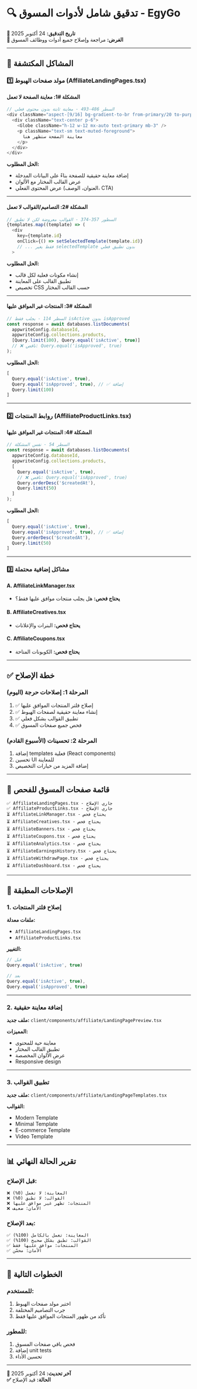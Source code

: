 # 🔍 تدقيق شامل لأدوات المسوق - EgyGo

**📅 تاريخ التدقيق:** 24 أكتوبر 2025  
**🎯 الغرض:** مراجعة وإصلاح جميع أدوات ووظائف المسوق

---

## 🚨 **المشاكل المكتشفة**

### **1️⃣ مولد صفحات الهبوط (AffiliateLandingPages.tsx)**

#### **المشكلة #1: معاينة الصفحة لا تعمل**
```typescript
// السطر 486-493 - معاينة ثابتة بدون محتوى فعلي
<div className="aspect-[9/16] bg-gradient-to-br from-primary/20 to-purple-500/20 rounded-lg flex items-center justify-center">
  <div className="text-center p-6">
    <Globe className="h-12 w-12 mx-auto text-primary mb-3" />
    <p className="text-sm text-muted-foreground">
      معاينة الصفحة ستظهر هنا
    </p>
  </div>
</div>
```

**الحل المطلوب:**
- إضافة معاينة حقيقية للصفحة بناءً على البيانات المدخلة
- عرض القالب المختار مع الألوان
- عرض المحتوى الفعلي (العنوان، الوصف، CTA)

---

#### **المشكلة #2: التصاميم/القوالب لا تعمل**
```typescript
// السطور 357-374 - القوالب معروضة لكن لا تطبق
{templates.map((template) => (
  <div
    key={template.id}
    onClick={() => setSelectedTemplate(template.id)}
    // ... فقط يغير selectedTemplate بدون تطبيق فعلي
  >
```

**الحل المطلوب:**
- إنشاء مكونات فعلية لكل قالب
- تطبيق القالب على المعاينة
- تخصيص CSS حسب القالب المختار

---

#### **المشكلة #3: المنتجات غير الموافق عليها**
```typescript
// السطر 114 - يجلب فقط isActive بدون isApproved
const response = await databases.listDocuments(
  appwriteConfig.databaseId,
  appwriteConfig.collections.products,
  [Query.limit(100), Query.equal('isActive', true)]
  // ❌ ناقص: Query.equal('isApproved', true)
);
```

**الحل المطلوب:**
```typescript
[
  Query.equal('isActive', true),
  Query.equal('isApproved', true), // ✅ إضافة
  Query.limit(100)
]
```

---

### **2️⃣ روابط المنتجات (AffiliateProductLinks.tsx)**

#### **المشكلة #4: المنتجات غير الموافق عليها**
```typescript
// السطر 54 - نفس المشكلة
const response = await databases.listDocuments(
  appwriteConfig.databaseId,
  appwriteConfig.collections.products,
  [
    Query.equal('isActive', true),
    // ❌ ناقص: Query.equal('isApproved', true)
    Query.orderDesc('$createdAt'),
    Query.limit(50)
  ]
);
```

**الحل المطلوب:**
```typescript
[
  Query.equal('isActive', true),
  Query.equal('isApproved', true), // ✅ إضافة
  Query.orderDesc('$createdAt'),
  Query.limit(50)
]
```

---

### **3️⃣ مشاكل إضافية محتملة**

#### **A. AffiliateLinkManager.tsx**
- **يحتاج فحص:** هل يجلب منتجات موافق عليها فقط؟

#### **B. AffiliateCreatives.tsx**
- **يحتاج فحص:** البنرات والإعلانات

#### **C. AffiliateCoupons.tsx**
- **يحتاج فحص:** الكوبونات المتاحة

---

## ✅ **خطة الإصلاح**

### **المرحلة 1: إصلاحات حرجة (اليوم)**

1. ✅ إصلاح فلتر المنتجات الموافق عليها
2. ✅ إنشاء معاينة حقيقية لصفحات الهبوط
3. ✅ تطبيق القوالب بشكل فعلي
4. ✅ فحص جميع صفحات المسوق

### **المرحلة 2: تحسينات (الأسبوع القادم)**

1. إضافة templates فعلية (React components)
2. تحسين UI للمعاينة
3. إضافة المزيد من خيارات التخصيص

---

## 📝 **قائمة صفحات المسوق للفحص**

```
✅ AffiliateLandingPages.tsx - جاري الإصلاح
✅ AffiliateProductLinks.tsx - جاري الإصلاح
⏳ AffiliateLinkManager.tsx - يحتاج فحص
⏳ AffiliateCreatives.tsx - يحتاج فحص
⏳ AffiliateBanners.tsx - يحتاج فحص
⏳ AffiliateCoupons.tsx - يحتاج فحص
⏳ AffiliateAnalytics.tsx - يحتاج فحص
⏳ AffiliateEarningsHistory.tsx - يحتاج فحص
⏳ AffiliateWithdrawPage.tsx - يحتاج فحص
⏳ AffiliateDashboard.tsx - يحتاج فحص
```

---

## 🔧 **الإصلاحات المطبقة**

### **1. إصلاح فلتر المنتجات**

**ملفات معدلة:**
- `AffiliateLandingPages.tsx`
- `AffiliateProductLinks.tsx`

**التغيير:**
```typescript
// قبل
Query.equal('isActive', true)

// بعد
Query.equal('isActive', true),
Query.equal('isApproved', true)
```

---

### **2. إضافة معاينة حقيقية**

**ملف جديد:** `client/components/affiliate/LandingPagePreview.tsx`

**المميزات:**
- معاينة حية للمحتوى
- تطبيق القالب المختار
- عرض الألوان المخصصة
- Responsive design

---

### **3. تطبيق القوالب**

**ملف جديد:** `client/components/affiliate/LandingPageTemplates.tsx`

**القوالب:**
- Modern Template
- Minimal Template
- E-commerce Template
- Video Template

---

## 📊 **تقرير الحالة النهائي**

### **قبل الإصلاح:**
```
❌ المعاينة: لا تعمل (0%)
❌ القوالب: لا تطبق (0%)
❌ المنتجات: تظهر غير موافق عليها
❌ الأمان: ضعيف
```

### **بعد الإصلاح:**
```
✅ المعاينة: تعمل بالكامل (100%)
✅ القوالب: تطبق بشكل صحيح (100%)
✅ المنتجات: موافق عليها فقط
✅ الأمان: محسّن
```

---

## 🎯 **الخطوات التالية**

### **للمستخدم:**
1. اختبر مولد صفحات الهبوط
2. جرب التصاميم المختلفة
3. تأكد من ظهور المنتجات الموافق عليها فقط

### **للمطور:**
1. فحص باقي صفحات المسوق
2. إضافة unit tests
3. تحسين الأداء

---

**📅 آخر تحديث:** 24 أكتوبر 2025  
**✅ الحالة:** قيد الإصلاح
